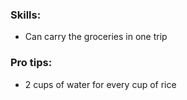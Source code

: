 ### **Skills**:
- Can carry the groceries in one trip
### **Pro tips**:
- 2 cups of water for every cup of rice

